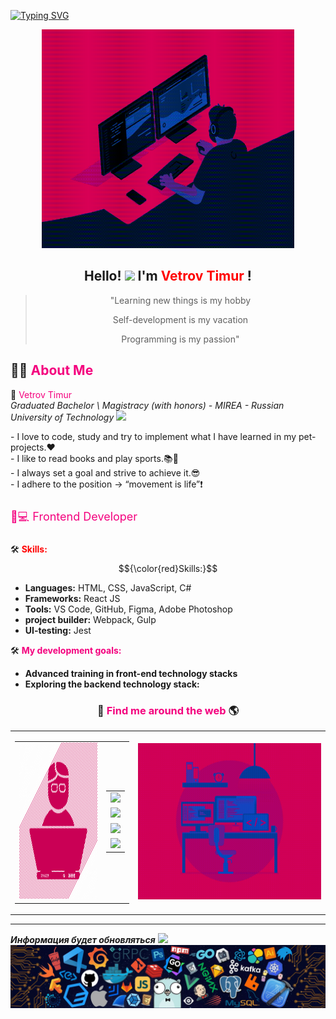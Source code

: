 [![Typing SVG](https://readme-typing-svg.herokuapp.com?font=Fira+Code&size=24&pause=1000&color=F4007E&random=false&width=435&lines=Welcome+to+my+profile+GitHub)](https://git.io/typing-svg)

<div align="center"> 
  <img alt="GIF" src="./gif/codeTest.gif" width="80%" height="350" />
</div>

<h2 align="center">Hello! <img src="https://raw.githubusercontent.com/MartinHeinz/MartinHeinz/master/wave.gif" width="30px"> I'm <span style="color:red">Vetrov Timur </span>!</h2>

<blockquote align="center">
        <p>"Learning new things is my hobby</p>
        <p>Self-development is my vacation</p>
        <p>Programming is my passion"</p>
</blockquote>

## 🙋‍♂️ <span style="color:#F4007E"> About Me </span>
🚀 <span style="color:#F4007E">Vetrov Timur </span>  
*Graduated Bachelor \ Magistracy (with honors) - MIREA - Russian University of Technology* <img src="https://emoji.slack-edge.com/T0172CCPGUW/party-blob/d7253707fa13e9ee.gif" width="30"/> 
<div>
    <p style="margin: 0"> - I love to code, study and try to implement what I have learned in my pet-projects.❤️ </p>
    <p style="margin: 0"> - I like to read books and play sports.📚💪</p>
    <p style="margin: 0"> - I always set a goal and strive to achieve it.😎 </p>
    <p style="margin: 0; margin-bottom: 25px"> - I adhere to the position → “movement is life”❗ </p>
</div>



<div style="font-size: 18px; margin-bottom: 25px; color:#F4007E">👨💻 Frontend Developer </div>


🛠️ <span style="color:red">**Skills:**</span>
$${\color{red}Skills:}$$
- **Languages:** HTML, CSS, JavaScript, С#
- **Frameworks:** React JS
- **Tools:** VS Code, GitHub, Figma, Adobe Photoshop
- **project builder:** Webpack, Gulp
- **UI-testing:** Jest

🛠️ **<span style="color:#F4007E">My development goals:</span>**
- **Advanced training in front-end technology stacks** 
- **Exploring the backend technology stack:** 

<h3 align="center">🔎<span style="color:#F4007E"> Find me around the web </span>🌎</h3>
<table align="center" width="100%">
  <tr>
    <td align="center">
      <table align="center" width="100%">
        <tr>
          <td align="center">
            <img width="150" height="250" src="./img/5438_-_Software_Developer-1024.webp">
          </td>
          <td align="center">
            <table align="center" width="100%">
              <tr>
                <td align="center">
                  <a href=""> <img src="#"/> </a>
                </td>
              </tr>
              <tr>
                <td align="center">
                  <a href=""> <img src="#" /> </a>
                </td>
              </tr>
              <tr>
                <td align="center">
                  <a href="https://twitter.com/"> <img src="#" /> </a>
                </td>
              </tr>
              <tr>
                <td align="center">
                  <a href="https://www.instagram.com/"> <img src="#" /> </a>
                </td>
              </tr>
            </table>
          </td>
        </tr>
      </table>
    </td>
    <td align="center">
      <img width="350" height="250" src="./gif/workspace.gif">
    </td>
  </tr>
</table>
<hr>


***Информация будет обновляться***
<img src="https://emoji.slack-edge.com/T0172CCPGUW/party-blob/d7253707fa13e9ee.gif" width="30"/>
<img src="./footer.webp">

